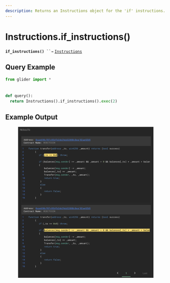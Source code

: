 ```yaml
---
description: Returns an Instructions object for the 'if' instructions.
---
```


# Instructions.if\_instructions()

**`if_instructions()`**` ``→` [`Instructions`](./)

## Query Example

```python
from glider import *


def query():
  return Instructions().if_instructions().exec(2)
```

## Example Output

<figure><img src="../../.gitbook/assets/image (253).png" alt=""><figcaption></figcaption></figure>
